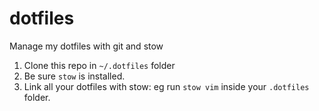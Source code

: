 # dotfiles
Manage my dotfiles with git and stow

1. Clone this repo in `~/.dotfiles` folder
2. Be sure `stow` is installed.
3. Link all your dotfiles with stow: eg run `stow vim` inside your `.dotfiles` folder. 
